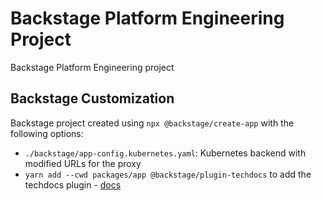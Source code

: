 # Backstage Platform Engineering Project

Backstage Platform Engineering project

## Backstage Customization

Backstage project created using `npx @backstage/create-app` with the following options:

- `./backstage/app-config.kubernetes.yaml`: Kubernetes backend with modified URLs for the proxy
- `yarn add --cwd packages/app @backstage/plugin-techdocs` to add the techdocs plugin - [docs](https://backstage.io/docs/features/techdocs/techdocs-overview)
